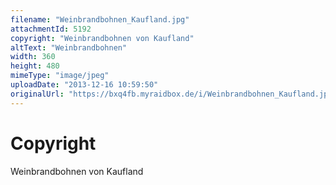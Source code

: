 ```yaml
---
filename: "Weinbrandbohnen_Kaufland.jpg"
attachmentId: 5192
copyright: "Weinbrandbohnen von Kaufland"
altText: "Weinbrandbohnen"
width: 360
height: 480
mimeType: "image/jpeg"
uploadDate: "2013-12-16 10:59:50"
originalUrl: "https://bxq4fb.myraidbox.de/i/Weinbrandbohnen_Kaufland.jpg"
---
```


# Copyright

Weinbrandbohnen von Kaufland
